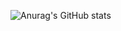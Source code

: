 ![Anurag's GitHub stats](https://github-readme-stats.vercel.app/api?username=Fellipexm&show_icons=true&theme=radical)
